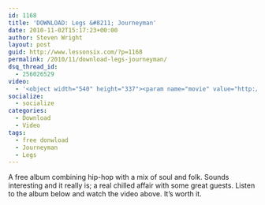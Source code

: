 ```yaml
---
id: 1168
title: 'DOWNLOAD: Legs &#8211; Journeyman'
date: 2010-11-02T15:17:23+00:00
author: Steven Wright
layout: post
guid: http://www.lessonsix.com/?p=1168
permalink: /2010/11/download-legs-journeyman/
dsq_thread_id:
  - 256026529
video:
  - '<object width="540" height="337"><param name="movie" value="http://www.youtube.com/v/YJK-9YdfhRk?fs=1&hl=en_GB"></param><param name="allowFullScreen" value="true"></param><param name="allowscriptaccess" value="always"></param><embed src="http://www.youtube.com/v/YJK-9YdfhRk?fs=1&hl=en_GB" type="application/x-shockwave-flash" width="540" height="337" allowscriptaccess="always" allowfullscreen="true"></embed></object>'
socialize:
  - socialize
categories:
  - Download
  - Video
tags:
  - free donwload
  - Journeyman
  - Legs
---
```

A free album combining hip-hop with a mix of soul and folk. Sounds interesting and it really is; a real chilled affair with some great guests. Listen to the album below and watch the video above. It&#8217;s worth it.

<!--more-->